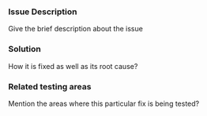 ### Issue Description
Give the brief description about the issue

### Solution
How it is fixed as well as its root cause?

### Related testing areas
Mention the areas where this particular fix is being tested?
